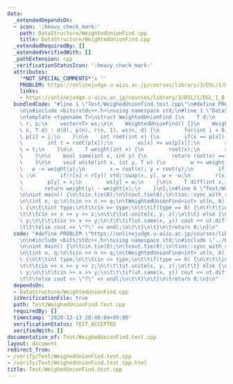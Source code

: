 ```yaml
---
data:
  _extendedDependsOn:
  - icon: ':heavy_check_mark:'
    path: DataStructure/WeightedUnionFind.cpp
    title: DataStructure/WeightedUnionFind.cpp
  _extendedRequiredBy: []
  _extendedVerifiedWith: []
  _pathExtension: cpp
  _verificationStatusIcon: ':heavy_check_mark:'
  attributes:
    '*NOT_SPECIAL_COMMENTS*': ''
    PROBLEM: https://onlinejudge.u-aizu.ac.jp/courses/library/3/DSL/1/DSL_1_B
    links:
    - https://onlinejudge.u-aizu.ac.jp/courses/library/3/DSL/1/DSL_1_B
  bundledCode: "#line 1 \"Test/WeighedUnionFind.test.cpp\"\n#define PROBLEM \"https://onlinejudge.u-aizu.ac.jp/courses/library/3/DSL/1/DSL_1_B\"\
    \n\n#include <bits/stdc++.h>\nusing namespace std;\n#line 1 \"DataStructure/WeightedUnionFind.cpp\"\
    \ntemplate <typename T>\nstruct WeightedUnionFind {\n    T d;\n    vector<int>\
    \ r, p;\n    vector<T> ws;\n\n    WeightedUnionFind() {}\n    WeightedUnionFind(int\
    \ n, T d) : d(d), p(n), r(n, 1), ws(n, d) {\n        for(int i = 0; i < n; i++)\
    \ p[i] = i;\n    }\n\n    int root(int x) {\n        if(x == p[x]) return x;\n\
    \        int t = root(p[x]);\n        ws[x] += ws[p[x]];\n        return p[x]\
    \ = t;\n    }\n\n    T weight(int x) {\n        root(x);\n        return ws[x];\n\
    \    }\n\n    bool same(int x, int y) {\n        return root(x) == root(y);\n\
    \    }\n\n    void unite(int x, int y, T w) {\n        w += weight(x);\n     \
    \   w -= weight(y);\n        x = root(x); y = root(y);\n        if(x == y) return\
    \ ;\n        if(r[x] < r[y]) std::swap(x, y), w = -w;\n        r[x] += r[y];\n\
    \        p[y] = x;\n        ws[y] = w;\n    }\n\n    T diff(int x,int y) {\n \
    \       return weight(y) - weight(x);\n    }\n};\n#line 6 \"Test/WeighedUnionFind.test.cpp\"\
    \n\nint main() {\n\tcin.tie(0);\n\tcout.tie(0);\n\tios::sync_with_stdio(false);\n\
    \n\tint n, q;\n\tcin >> n >> q;\n\tWeightedUnionFind<int> ut(n, 0);\n\twhile(q--)\
    \ {\n\t\tint type;\n\t\tcin >> type;\n\t\tif(type == 0) {\n\t\t\tint x, y, z;\n\
    \t\t\tcin >> x >> y >> z;\n\t\t\tut.unite(x, y, z);\n\t\t} else {\n\t\t\tint x,\
    \ y;\n\t\t\tcin >> x >> y;\n\t\t\tif(ut.same(x, y)) cout << ut.diff(x, y) << endl;\n\
    \t\t\telse cout << \"?\" << endl;\n\t\t}\n\t}\n\treturn 0;\n}\n"
  code: "#define PROBLEM \"https://onlinejudge.u-aizu.ac.jp/courses/library/3/DSL/1/DSL_1_B\"\
    \n\n#include <bits/stdc++.h>\nusing namespace std;\n#include \"../DataStructure/WeightedUnionFind.cpp\"\
    \n\nint main() {\n\tcin.tie(0);\n\tcout.tie(0);\n\tios::sync_with_stdio(false);\n\
    \n\tint n, q;\n\tcin >> n >> q;\n\tWeightedUnionFind<int> ut(n, 0);\n\twhile(q--)\
    \ {\n\t\tint type;\n\t\tcin >> type;\n\t\tif(type == 0) {\n\t\t\tint x, y, z;\n\
    \t\t\tcin >> x >> y >> z;\n\t\t\tut.unite(x, y, z);\n\t\t} else {\n\t\t\tint x,\
    \ y;\n\t\t\tcin >> x >> y;\n\t\t\tif(ut.same(x, y)) cout << ut.diff(x, y) << endl;\n\
    \t\t\telse cout << \"?\" << endl;\n\t\t}\n\t}\n\treturn 0;\n}\n"
  dependsOn:
  - DataStructure/WeightedUnionFind.cpp
  isVerificationFile: true
  path: Test/WeighedUnionFind.test.cpp
  requiredBy: []
  timestamp: '2020-12-13 20:40:04+09:00'
  verificationStatus: TEST_ACCEPTED
  verifiedWith: []
documentation_of: Test/WeighedUnionFind.test.cpp
layout: document
redirect_from:
- /verify/Test/WeighedUnionFind.test.cpp
- /verify/Test/WeighedUnionFind.test.cpp.html
title: Test/WeighedUnionFind.test.cpp
---
```

